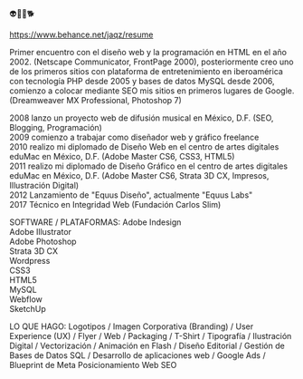 👽👾👻🐕

https://www.behance.net/jaqz/resume

Primer encuentro con el diseño web y la programación en HTML en el año 2002. (Netscape Communicator, FrontPage 2000), posteriormente creo uno de los primeros sitios con plataforma de entretenimiento en iberoamérica con tecnología PHP desde 2005 y bases de datos MySQL desde 2006, comienzo a colocar mediante SEO mis sitios en primeros lugares de Google. (Dreamweaver MX Professional, Photoshop 7)

2008 lanzo un proyecto web de difusión musical en México, D.F. (SEO, Blogging, Programación) <br>
2009 comienzo a trabajar como diseñador web y gráfico freelance<br>
2010 realizo mi diplomado de Diseño Web en el centro de artes digitales eduMac en México, D.F. (Adobe Master CS6, CSS3, HTML5)<br>
2011 realizo mi diplomado de Diseño Gráfico en el centro de artes digitales eduMac en México, D.F. (Adobe Master CS6, Strata 3D CX, Impresos, Illustración Digital)<br>
2012 Lanzamiento de "Equus Diseño", actualmente "Equus Labs"<br>
2017 Técnico en Integridad Web (Fundación Carlos Slim)<br>

SOFTWARE / PLATAFORMAS:
Adobe Indesign<br>
Adobe Illustrator<br>
Adobe Photoshop<br>
Strata 3D CX<br>
Wordpress<br>
CSS3<br>
HTML5<br>
MySQL<br>
Webflow<br>
SketchUp<br>

LO QUE HAGO:
Logotipos / 
Imagen Corporativa (Branding) / 
User Experience (UX) / 
Flyer / 
Web / 
Packaging / 
T-Shirt / 
Tipografía / 
Ilustración Digital / 
Vectorización / 
Animación en Flash / 
Diseño Editorial / 
Gestión de Bases de Datos SQL / 
Desarrollo de aplicaciones web / 
Google Ads / Blueprint de Meta 
Posicionamiento Web SEO
